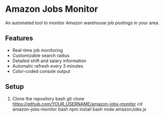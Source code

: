 # Amazon Jobs Monitor

An automated tool to monitor Amazon warehouse job postings in your area.

## Features
- Real-time job monitoring
- Customizable search radius
- Detailed shift and salary information
- Automatic refresh every 3 minutes
- Color-coded console output

## Setup
1. Clone the repository
bash
git clone https://github.com/YOUR_USERNAME/amazon-jobs-monitor
cd amazon-jobs-monitor
bash
npm install
bash
node amazonJobs.js